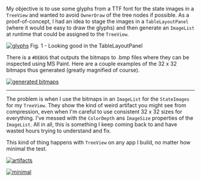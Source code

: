 My objective is to use some glyphs from a TTF font for the state images in a `TreeView` and wanted to avoid `OwnerDraw` of the tree nodes if possible. As a proof-of-concept, I had an idea to stage the images in a `TableLayoutPanel` (where it would be easy to draw the glyphs) and then generate an `ImageList` at runtime that could be assigned to the `TreeView`.  

[![glyphs][1]][1]
Fig. 1 - Looking good in the TableLayoutPanel

There is a `#DEBUG` that outputs the bitmaps to .bmp files where they can be inspected using MS Paint. Here are a couple examples of the 32 x 32 bitmaps thus generated (greatly magnified of course).

[![generated bitmaps][2]][2]

***

The problem is when I use the bitmaps in an `ImageList` for the `StateImages` for my `TreeView`. They show the kind of weird artifact you might see from compression, even when I'm careful to use consistent 32 x 32 sizes for everything. I've messed with the `ColorDepth` ans `ImageSize` properties of the `ImageList`. All in all, this is something I keep coming back to and have wasted hours trying to understand and fix.

This kind of thing happens with `TreeView` on any app I build, no matter how minimal the test. 

[![artifacts][3]][3]

[![minimal][4]][4]


  [1]: https://i.stack.imgur.com/U46hn.png
  [2]: https://i.stack.imgur.com/R4p2B.png
  [3]: https://i.stack.imgur.com/CRMk4.png
  [4]: https://i.stack.imgur.com/TmLWr.png